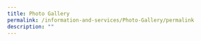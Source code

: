 ```yaml
---
title: Photo Gallery
permalink: /information-and-services/Photo-Gallery/permalink
description: ""
---
```

